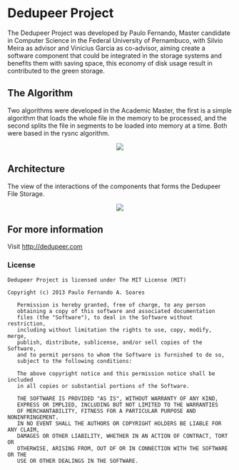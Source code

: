 Dedupeer Project
========

The Dedupeer Project was developed by Paulo Fernando, Master candidate in Computer Science in the Federal University of Pernambuco, with Silvio Meira as advisor and Vinicius Garcia as co-advisor, aiming create a software component that could be integrated in the storage systems and benefits them with saving space, this economy of disk usage result in contributed to the green storage.


## The Algorithm

Two algorithms were developed in the Academic Master, the first is a simple algorithm that loads the whole file in the memory to be processed, and the second splits the file in segments to be loaded into memory at a time. Both were based in the rysnc algorithm.

<p align="center">
   <img src="http://dedupeer.com/imgs/funcionamento_alg2-en.png"/>
</p>

## Architecture

The view of the interactions of the components that forms the Dedupeer File Storage.

<p align="center">
   <img src="http://dedupeer.com/imgs/component_diagram.png"/>
</p>

## For more information
Visit http://dedupeer.com

### License

```
Dedupeer Project is licensed under The MIT License (MIT)

Copyright (c) 2013 Paulo Fernando A. Soares

   Permission is hereby granted, free of charge, to any person
   obtaining a copy of this software and associated documentation
   files (the "Software"), to deal in the Software without restriction,
   including without limitation the rights to use, copy, modify, merge,
   publish, distribute, sublicense, and/or sell copies of the Software,
   and to permit persons to whom the Software is furnished to do so,
   subject to the following conditions:

   The above copyright notice and this permission notice shall be included
   in all copies or substantial portions of the Software.

   THE SOFTWARE IS PROVIDED "AS IS", WITHOUT WARRANTY OF ANY KIND,
   EXPRESS OR IMPLIED, INCLUDING BUT NOT LIMITED TO THE WARRANTIES
   OF MERCHANTABILITY, FITNESS FOR A PARTICULAR PURPOSE AND NONINFRINGEMENT.
   IN NO EVENT SHALL THE AUTHORS OR COPYRIGHT HOLDERS BE LIABLE FOR ANY CLAIM,
   DAMAGES OR OTHER LIABILITY, WHETHER IN AN ACTION OF CONTRACT, TORT OR
   OTHERWISE, ARISING FROM, OUT OF OR IN CONNECTION WITH THE SOFTWARE OR THE
   USE OR OTHER DEALINGS IN THE SOFTWARE.
```
